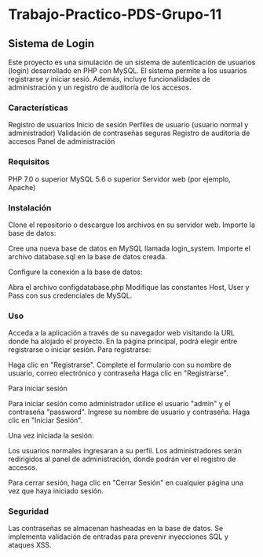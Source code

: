 # Trabajo-Practico-PDS-Grupo-11
## Sistema de Login
Este proyecto es una simulación de un sistema de autenticación de usuarios (login) desarrollado en PHP con MySQL. El sistema permite a los usuarios registrarse y iniciar sesió. Además, incluye funcionalidades de administración y un registro de auditoría de los accesos.



### Características

Registro de usuarios
Inicio de sesión
Perfiles de usuario (usuario normal y administrador)
Validación de contraseñas seguras
Registro de auditoría de accesos
Panel de administración

### Requisitos

PHP 7.0 o superior
MySQL 5.6 o superior
Servidor web (por ejemplo, Apache)

### Instalación

Clone el repositorio o descargue los archivos en su servidor web.
Importe la base de datos:

Cree una nueva base de datos en MySQL llamada login_system.
Importe el archivo database.sql en la base de datos creada.


Configure la conexión a la base de datos:

Abra el archivo configdatabase.php
Modifique las constantes Host, User y Pass con sus credenciales de MySQL.


### Uso

Acceda a la aplicación a través de su navegador web visitando la URL donde ha alojado el proyecto.
En la página principal, podrá elegir entre registrarse o iniciar sesión.
Para registrarse:

Haga clic en "Registrarse".
Complete el formulario con su nombre de usuario, correo electrónico y contraseña
Haga clic en "Registrarse".


Para iniciar sesión

Para iniciar sesión como administrador utilice el usuario "admin" y el contraseña "password".
Ingrese su nombre de usuario y contraseña.
Haga clic en "Iniciar Sesión".


Una vez iniciada la sesión:

Los usuarios normales ingresaran a su perfil.
Los administradores serán redirigidos al panel de administración, donde podrán ver el registro de accesos.


Para cerrar sesión, haga clic en "Cerrar Sesión" en cualquier página una vez que haya iniciado sesión.



### Seguridad

Las contraseñas se almacenan hasheadas en la base de datos.
Se implementa validación de entradas para prevenir inyecciones SQL y ataques XSS.

